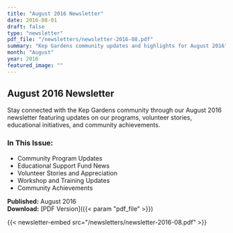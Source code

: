 ```yaml
---
title: "August 2016 Newsletter"
date: 2016-08-01
draft: false
type: "newsletter"
pdf_file: "/newsletters/newsletter-2016-08.pdf"
summary: "Kep Gardens community updates and highlights for August 2016"
month: "August"
year: 2016
featured_image: ""
---
```


## August 2016 Newsletter

Stay connected with the Kep Gardens community through our August 2016 newsletter featuring updates on our programs, volunteer stories, educational initiatives, and community achievements.

### In This Issue:
- Community Program Updates
- Educational Support Fund News
- Volunteer Stories and Appreciation
- Workshop and Training Updates
- Community Achievements

**Published:** August 2016  
**Download:** [PDF Version]({{< param "pdf_file" >}})

{{< newsletter-embed src="/newsletters/newsletter-2016-08.pdf" >}}
